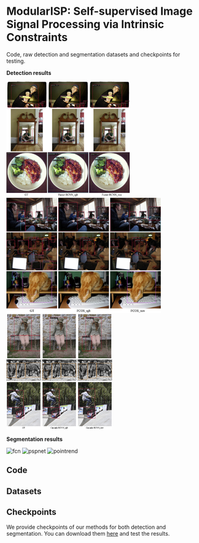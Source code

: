 # ModularISP: Self-supervised Image Signal Processing via Intrinsic Constraints

Code, raw detection and segmentation datasets and checkpoints for testing.

**Detection results**
<p>
  <img src="https://github.com/leonmakise/ModularISP/blob/ac42c0ad4cb33be6a8ef8d052b589488352bef47/Figs/det_appendix_fasterrcnn.jpg" alt="faster r-cnn" height="300" >
  <img src="https://github.com/leonmakise/ModularISP/blob/ac42c0ad4cb33be6a8ef8d052b589488352bef47/Figs/det_appendix_fcos.jpg" alt="fcos" height="300" >
  <img src="https://github.com/leonmakise/ModularISP/blob/ac42c0ad4cb33be6a8ef8d052b589488352bef47/Figs/det_appendix_cascadercnn.jpg" alt="cascade r-cnn" height="300" >
</p>

**Segmentation results**
<p>
  <img src="https://github.com/leonmakise/ModularISP/blob/ac42c0ad4cb33be6a8ef8d052b589488352bef47/Figs/seg_appendix_fcn.jpg" alt="fcn" height="175" >
  <img src="https://github.com/leonmakise/ModularISP/blob/ac42c0ad4cb33be6a8ef8d052b589488352bef47/Figs/seg_appendix_pspnet.jpg" alt="pspnet" height="175" >
  <img src="https://github.com/leonmakise/ModularISP/blob/ac42c0ad4cb33be6a8ef8d052b589488352bef47/Figs/seg_appendix_pointrend.jpg" alt="pointrend" height="175" >
</p>

## Code

## Datasets





## Checkpoints
We provide checkpoints of our methods for both detection and segmentation. You can download them [here](https://github.com/leonmakise/ModularISP/tree/6423ad119dc89b7b265a8ac474b420e582cb5d7d/checkpoint) and test the results.
